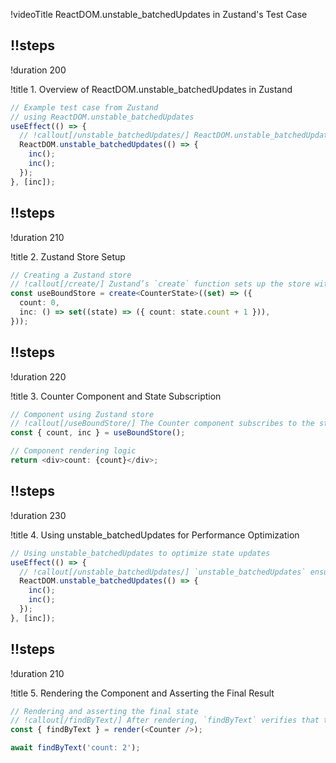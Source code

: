 !videoTitle ReactDOM.unstable_batchedUpdates in Zustand's Test Case

## !!steps

!duration 200

!title 1. Overview of ReactDOM.unstable_batchedUpdates in Zustand

```ts ! zustand/tests/basic.test.tsx
// Example test case from Zustand 
// using ReactDOM.unstable_batchedUpdates
useEffect(() => {   
  // !callout[/unstable_batchedUpdates/] ReactDOM.unstable_batchedUpdates batches multiple state updates into a single render cycle, enhancing performance by reducing unnecessary re-renders.
  ReactDOM.unstable_batchedUpdates(() => {     
    inc();     
    inc();   
  }); 
}, [inc]);
```

## !!steps

!duration 210

!title 2. Zustand Store Setup

```ts ! zustand/tests/basic.test.tsx
// Creating a Zustand store
// !callout[/create/] Zustand’s `create` function sets up the store with an initial state and an increment action.
const useBoundStore = create<CounterState>((set) => ({
  count: 0,
  inc: () => set((state) => ({ count: state.count + 1 })),
}));
```

## !!steps

!duration 220

!title 3. Counter Component and State Subscription

```ts ! zustand/tests/basic.test.tsx
// Component using Zustand store
// !callout[/useBoundStore/] The Counter component subscribes to the store’s `count` and retrieves the `inc` function.
const { count, inc } = useBoundStore();

// Component rendering logic
return <div>count: {count}</div>;
```

## !!steps

!duration 230

!title 4. Using unstable_batchedUpdates for Performance Optimization

```ts ! zustand/tests/basic.test.tsx
// Using unstable_batchedUpdates to optimize state updates
useEffect(() => {
  // !callout[/unstable_batchedUpdates/] `unstable_batchedUpdates` ensures that both `inc()` calls are processed in a single render, minimizing unnecessary re-renders.
  ReactDOM.unstable_batchedUpdates(() => {
    inc();
    inc();
  });
}, [inc]);
```

## !!steps

!duration 210

!title 5. Rendering the Component and Asserting the Final Result

```ts ! zustand/tests/basic.test.tsx
// Rendering and asserting the final state
// !callout[/findByText/] After rendering, `findByText` verifies that the count has been incremented twice and displays "count: 2".
const { findByText } = render(<Counter />);

await findByText('count: 2');
```